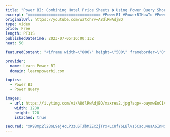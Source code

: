 ```yaml
---
title: "Power BI: Combining Hotel Price Sheets 💲 Using Power Query Shorts"
excerpt: "================================ #PowerBI #PowerBIHowTo #PowerBIPro  👉 FREE Power BI Step-by-Step Tutorial http://web.learnpowerbi.com/tutorial 👉 Download Accompanying PBIX Files for Video at https://web.learnpowerbi.com/download/ ✅ Subscribe to always get my latest videos: https://www.youtube.com/powerbipro?sub_confirmation=1"
originalUrl: https://youtube.com/watch?v=A8dlRwAdjBQ
type: video
price: Free
length: PT31S
publishedDateTime: 2023-07-05T16:00:13Z
heat: 50

featuredContent: "<iframe width=\"800\" height=\"500\" frameborder=\"0\" src=\"https://www.youtube.com/embed/A8dlRwAdjBQ\" allow=\"accelerometer; autoplay; encrypted-media; gyroscope; picture-in-picture\" allowfullscreen></iframe>"

provider:
  name: Learn Power BI
  domain: learnpowerbi.com

topics:
  - Power BI
  - Power Query

images:
  - url: https://i.ytimg.com/vi/A8dlRwAdjBQ/maxres2.jpg?sqp=-oaymwEoCIAKENAF8quKqQMcGADwAQH4AbYIgAKAD4oCDAgAEAEYVyBaKGUwDw==&rs=AOn4CLBk4RI_9He0qQLNAmhUnSBMewk7DQ
    width: 1280
    height: 720
    isCached: true

secured: "xK9Bmp2l2BoL9ej4cLP3zuSTJbMZExZjTrx+LCUfY6LBlvs5Cscu4uaA6InNior1+D3kOEH/UC6mAgIH+Z5O0O8ckLoTDVTG5uqfYVYLXs2MFT/fVVYJlHFKwwDf6t9R89p+LEkXzUz2eyt7RGGX3hyYT+Ne4THQAf+t3WteoJUz1B9Nnc6IezqDeBidTrhqdxu27Nw5PieeF59cM1bpfiuhEq96lYgQm96yFEg4Ti0iUYKADA6ADKs1NE+3HOEELIOGz2Z2NS3MQ8gngst8cWBtweyIROxzW+TlHDSuK09x4o+oa+2gVt0RJLsmSvu5OT/BfApVJUJeCG4jyKhsfrJxlYrvEZ0Zp4bmlJpRzRFtlZ2iYXR0ao+aUXaGafvMYdcmRMvf53nVns9hnWB7WaULQeWrmIFTbYzm16TvWh8=;yp0Yf5HN3w18oZQSpNORVg=="
---
```


